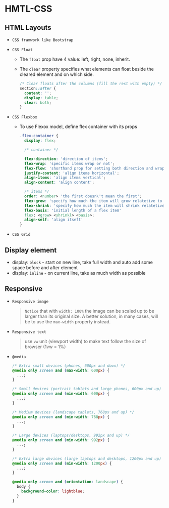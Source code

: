 # HMTL-CSS

## HTML Layouts

- `CSS framwork like Bootstrap`
- `CSS Float`

  - The `float` prop have 4 value: left, right, none, inherit.
  - The `clear` property specifies what elements can float beside the cleared element and on which side.

    ```css
    /* Clear floats after the columns (fill the rest with empty) */
    section::after {
      content: '';
      display: table;
      clear: both;
    }
    ```

- `CSS Flexbox`

  - To use Flexox model, define flex container with its props

    ```css
    .flex-container {
      display: flex;

      /* container */

      flex-direction: 'direction of items';
      flex-wrap: 'specific items wrap or not';
      flex-flow: 'shorthand prop for setting both direction and wrap';
      justify-content: 'align items horizontal';
      align-items: 'align items vertical';
      align-content: 'align content';

      /* items */
      order: <number> 'the first doesn\'t mean the first';
      flex-grow: 'specify how much the item will grow relatetive to the rest';
      flex-shrink: 'specify how much the item will shrink relatetive to the rest';
      flex-basis: 'initial length of a flex item'
      flex: <grow> <shrinkl> <basis>;
      align-self: 'align itseft'
    }
    ```

- `CSS Grid`

## Display element

- display: `block` - start on new line, take full width and auto add some space before and after element
- display: `inline` - on current line, take as much width as possible

## Responsive

- `Responsive image`

  > `Notice` that with `width: 100%` the image can be scaled up to be larger than its original size. A better solution, in many cases, will be to use the `max-width` property instead.

- `Responsive text`

  > use `vw` unit (viewport width) to make text follow the size of browser (1vw = 1%)

- `@media`

  ```css
  /* Extra small devices (phones, 600px and down) */
  @media only screen and (max-width: 600px) {
    ...;
  }

  /* Small devices (portrait tablets and large phones, 600px and up) */
  @media only screen and (min-width: 600px) {
    ...;
  }

  /* Medium devices (landscape tablets, 768px and up) */
  @media only screen and (min-width: 768px) {
    ...;
  }

  /* Large devices (laptops/desktops, 992px and up) */
  @media only screen and (min-width: 992px) {
    ...;
  }

  /* Extra large devices (large laptops and desktops, 1200px and up) */
  @media only screen and (min-width: 1200px) {
    ...;
  }

  @media only screen and (orientation: landscape) {
    body {
      background-color: lightblue;
    }
  }
  ```
